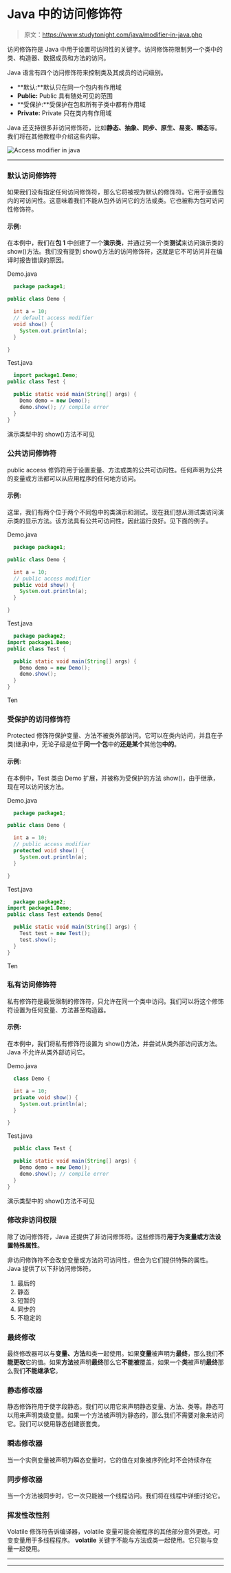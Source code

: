 # Java 中的访问修饰符

> 原文：<https://www.studytonight.com/java/modifier-in-java.php>

访问修饰符是 Java 中用于设置可访问性的关键字。访问修饰符限制另一个类中的类、构造器、数据成员和方法的访问。

Java 语言有四个访问修饰符来控制类及其成员的访问级别。

*   **默认:**默认只在同一个包内有作用域
*   **Public:** Public 具有随处可见的范围
*   **受保护:**受保护在包和所有子类中都有作用域
*   **Private:** Private 只在类内有作用域

Java 还支持很多非访问修饰符，比如**静态、抽象、同步、原生、易变、瞬态**等。我们将在其他教程中介绍这些内容。

![Access modifier in java](img/26bc0b3889ca80b20eb17aff9bf0bf77.png)

* * *

### 默认访问修饰符

如果我们没有指定任何访问修饰符，那么它将被视为默认的修饰符。它用于设置包内的可访问性。这意味着我们不能从包外访问它的方法或类。它也被称为包可访问性修饰符。

#### 示例:

在本例中，我们在**包 1** 中创建了一个**演示类**，并通过另一个类**测试**来访问演示类的 show()方法。我们没有提到 show()方法的访问修饰符，这就是它不可访问并在编译时报告错误的原因。

Demo.java

```java
  package package1;

public class Demo {

  int a = 10;
  // default access modifier
  void show() {
    System.out.println(a);
  }

} 

```

Test.java

```java
  import package1.Demo;
public class Test {

  public static void main(String[] args) {
    Demo demo = new Demo();
    demo.show(); // compile error
  }
} 

```

演示类型中的 show()方法不可见

### 公共访问修饰符

public access 修饰符用于设置变量、方法或类的公共可访问性。任何声明为公共的变量或方法都可以从应用程序的任何地方访问。

#### 示例:

这里，我们有两个位于两个不同包中的类演示和测试。现在我们想从测试类访问演示类的显示方法。该方法具有公共可访问性，因此运行良好。见下面的例子。

Demo.java

```java
  package package1;

public class Demo {

  int a = 10;
  // public access modifier
  public void show() {
    System.out.println(a);
  }

} 

```

Test.java

```java
  package package2;
import package1.Demo;
public class Test {

  public static void main(String[] args) {
    Demo demo = new Demo();
    demo.show();
  }
} 

```

Ten

### 受保护的访问修饰符

Protected 修饰符保护变量、方法不被类外部访问。它可以在类内访问，并且在子类(继承)中，无论子级是位于**同一个包**中的**还是某个**其他包**中的**。

#### 示例:

在本例中，Test 类由 Demo 扩展，并被称为受保护的方法 show()，由于继承，现在可以访问该方法。

Demo.java

```java
  package package1;

public class Demo {

  int a = 10;
  // public access modifier
  protected void show() {
    System.out.println(a);
  }

} 

```

Test.java

```java
  package package2;
import package1.Demo;
public class Test extends Demo{

  public static void main(String[] args) {
    Test test = new Test();
    test.show();
  }
} 

```

Ten

### 私有访问修饰符

私有修饰符是最受限制的修饰符，只允许在同一个类中访问。我们可以将这个修饰符设置为任何变量、方法甚至构造器。

#### 示例:

在本例中，我们将私有修饰符设置为 show()方法，并尝试从类外部访问该方法。Java 不允许从类外部访问它。

Demo.java

```java
  class Demo {

  int a = 10;
  private void show() {
    System.out.println(a);
  }

} 

```

Test.java

```java
  public class Test {

  public static void main(String[] args) {
    Demo demo = new Demo();
    demo.show(); // compile error
  }
} 

```

演示类型中的 show()方法不可见

### 修改非访问权限

除了访问修饰符，Java 还提供了非访问修饰符。这些修饰符**用于为变量或方法设置特殊属性**。

非访问修饰符不会改变变量或方法的可访问性，但会为它们提供特殊的属性。Java 提供了以下非访问修饰符。

1.  最后的
2.  静态
3.  短暂的
4.  同步的
5.  不稳定的

### 最终修改

最终修改器可以与**变量、方法**和类一起使用。如果**变量**被声明为**最终**，那么我们**不能更改**它的值。如果**方法**被声明**最终**那么它**不能被**覆盖，如果一个**类**被声明**最终**那么我们**不能继承它**。

### 静态修改器

静态修饰符用于使字段静态。我们可以用它来声明静态变量、方法、类等。静态可以用来声明类级变量。如果一个方法被声明为静态的，那么我们不需要对象来访问它。我们可以使用静态创建嵌套类。

### 瞬态修改器

当一个实例变量被声明为瞬态变量时，它的值在对象被序列化时不会持续存在

### 同步修改器

当一个方法被同步时，它一次只能被一个线程访问。我们将在线程中详细讨论它。

### 挥发性改性剂

Volatile 修饰符告诉编译器，volatile 变量可能会被程序的其他部分意外更改。可变变量用于多线程程序。 **volatile** 关键字不能与方法或类一起使用。它只能与变量一起使用。

* * *

* * *